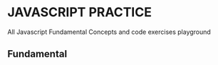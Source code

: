 # JAVASCRIPT PRACTICE

All Javascript Fundamental Concepts and code exercises playground

## Fundamental

